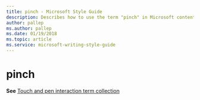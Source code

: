 ```yaml
---
title: pinch - Microsoft Style Guide
description: Describes how to use the term "pinch" in Microsoft content.
author: pallep
ms.author: pallep
ms.date: 01/19/2018
ms.topic: article
ms.service: microsoft-writing-style-guide
---
```


# pinch

**See** [Touch and pen interaction term collection](~/a-z-word-list-term-collections/term-collections/touch-pen-interaction-terms.md)
